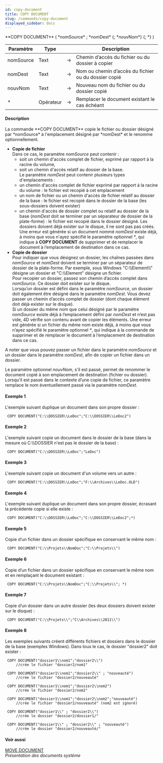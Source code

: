 ```yaml
---
id: copy-document
title: COPY DOCUMENT
slug: /commands/copy-document
displayed_sidebar: docs
---
```


<!--REF #_command_.COPY DOCUMENT.Syntax-->**COPY DOCUMENT** ( *nomSource* ; *nomDest* {; *nouvNom*} {; *} )<!-- END REF-->
<!--REF #_command_.COPY DOCUMENT.Params-->
| Paramètre | Type |  | Description |
| --- | --- | --- | --- |
| nomSource | Text | &#8594;  | Chemin d’accès du fichier ou du dossier à copier |
| nomDest | Text | &#8594;  | Nom ou chemin d’accès du fichier ou du dossier copié |
| nouvNom | Text | &#8594;  | Nouveau nom du fichier ou du dossier copié |
| * | Opérateur | &#8594;  | Remplacer le document existant le cas échéant |

<!-- END REF-->

#### Description 

<!--REF #_command_.COPY DOCUMENT.Summary-->La commande **COPY DOCUMENT** copie le fichier ou dossier désigné par *nomSource* à l'emplacement désigné par *nomDest* et le renomme optionnellement.<!-- END REF--> 

* **Copie de fichier**  
Dans ce cas, le paramètre *nomSource* peut contenir :  
   * soit un chemin d'accès complet de fichier, exprimé par rapport à la racine du volume,  
   * soit un chemin d'accès relatif au dossier de la base.  
Le paramètre *nomDest* peut contenir plusieurs types d'emplacements :  
   * un chemin d'accès complet de fichier exprimé par rapport à la racine du volume : le fichier est recopié à cet emplacement  
   * un nom de fichier ou un chemin d'accès de fichier relatif au dossier de la base : le fichier est recopié dans le dossier de la base (les sous-dossiers doivent exister)  
   * un chemin d'accès de dossier complet ou relatif au dossier de la base (*nomDest* doit se terminer par un séparateur de dossier de la plate-forme) : le fichier est recopié dans le dossier désigné. Les dossiers doivent déjà exister sur le disque, il ne sont pas pas créés.  
Une erreur est générée si un document nommé *nomDest* existe déjà, à moins que vous n'ayez spécifié le paramètre optionnel *\**, qui indique à **COPY DOCUMENT** de supprimer et de remplacer le document à l’emplacement de destination dans ce cas.
* **Copie de dossier**  
Pour indiquer que vous désignez un dossier, les chaînes passées dans *nomSource* et *nomDest* doivent se terminer par un séparateur de dossier de la plate-forme. Par exemple, sous Windows "C:\\\\Element\\\\" désigne un dossier et "C:\\\\Element" désigne un fichier.  
Pour recopier un dossier, passez son chemin d’accès complet dans *nomSource*. Ce dossier doit exister sur le disque.  
Lorsqu’un dossier est défini dans le paramètre *nomSource*, un dossier doit également être désigné dans le paramètre *nomDest*. Vous devez passer un chemin d’accès complet de dossier (dont chaque élément doit déjà exister sur le disque).  
Si un dossier du même nom que celui désigné par le paramètre *nomSource* existe déjà à l’emplacement défini par *nomDest* et n’est pas vide, 4D vérifie son contenu avant de copier les éléments. Une erreur est générée si un fichier du même nom existe déjà, à moins que vous n’ayez spécifié le paramètre optionnel *\**, qui indique à la commande de supprimer et de remplacer le document à l’emplacement de destination dans ce cas.

A noter que vous pouvez passer un fichier dans le paramètre *nomSource* et un dossier dans le paramètre *nomDest*, afin de copier un fichier dans un dossier.

Le paramètre optionnel *nouvNom*, s'il est passé, permet de renommer le document copié à son emplacement de destination (fichier ou dossier). Lorsqu’il est passé dans le contexte d’une copie de fichier, ce paramètre remplace le nom éventuellement passé via le paramètre *nomDest*.

#### Exemple 1 

L'exemple suivant duplique un document dans son propre dossier :

```4d
 COPY DOCUMENT("C:\\DOSSIER\\LeDoc";"C:\\DOSSIER\\LeDoc2")
```

#### Exemple 2 

L'exemple suivant copie un document dans le dossier de la base (dans la mesure où C:\\\\DOSSIER n'est pas le dossier de la base) :

```4d
 COPY DOCUMENT("C:\\DOSSIER\\LeDoc";"LeDoc")
```

#### Exemple 3 

L'exemple suivant copie un document d'un volume vers un autre :

```4d
 COPY DOCUMENT("C:\\DOSSIER\\LeDoc";"F:\\Archives\\LeDoc.OLD")
```

#### Exemple 4 

L'exemple suivant duplique un document dans son propre dossier, écrasant la précédente copie si elle existe :

```4d
 COPY DOCUMENT("C:\\DOSSIER\\LeDoc";"C:\\DOSSIER\\LeDoc2";*)
```

#### Exemple 5 

Copie d’un fichier dans un dossier spécifique en conservant le même nom :

```4d
 COPY DOCUMENT("C:\\Projets\\NomDoc";"C:\\Projets\\")
```

#### Exemple 6 

Copie d’un fichier dans un dossier spécifique en conservant le même nom et en remplaçant le document existant : 

```4d
 COPY DOCUMENT("C:\\Projets\\NomDoc";"C:\\Projets\\"; *)
```

#### Exemple 7 

Copie d’un dossier dans un autre dossier (les deux dossiers doivent exister sur le disque) : 

```4d
 COPY DOCUMENT("C:\\Projets\\";"C\\Archives\\2011\\")
```

#### Exemple 8 

Les exemples suivants créent différents fichiers et dossiers dans le dossier de la base (exemples Windows). Dans tous le cas, le dossier "dossier2" doit exister :

```4d
 COPY DOCUMENT("dossier1\\nom1";"dossier2\\")
     //crée le fichier "dossier2/nom1"
 
 COPY DOCUMENT("dossier1\\nom1";"dossier2\\" ; "nouveauté")
     //crée le fichier "dossier2/nouveauté"
 
 COPY DOCUMENT("dossier1\\nom1";"dossier2\\nom2")
     //crée le fichier "dossier2/nom2"
 
 COPY DOCUMENT("dossier1\\nom1";"dossier2\\nom2";"nouveauté")
     //crée le fichier "dossier2/nouveauté" (nom2 est ignoré)
 
 COPY DOCUMENT("dossier1\\" ; "dossier2\\")
     //crée le dossier "dossier2/dossier1/"
 
 COPY DOCUMENT("dossier1\\" ; "dossier2\\" ; "nouveauté")
     //crée le dossier "dossier2/nouveauté/"
```

#### Voir aussi 

[MOVE DOCUMENT](move-document.md)  
*Présentation des documents système*  